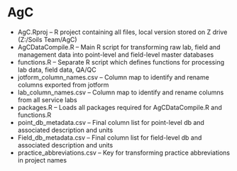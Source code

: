 # AgC  

  - AgC.Rproj – R project containing all files, local version stored on Z drive (Z:/Soils Team/AgC)
  - AgCDataCompile.R – Main R script for transforming raw lab, field and management data into point-level and field-level master databases
  - functions.R – Separate R script which defines functions for processing lab data, field data, QA/QC
  - jotform_column_names.csv – Column map to identify and rename columns exported from jotform
  - lab_column_names.csv – Column map to identify and rename columns from all service labs
  - packages.R – Loads all packages required for AgCDataCompile.R and functions.R
  - point_db_metadata.csv – Final column list for point-level db and associated description and units
  - Field_db_metadata.csv – Final column list for field-level db and associated description and units
  - practice_abbreviations.csv – Key for transforming practice abbreviations in project names
